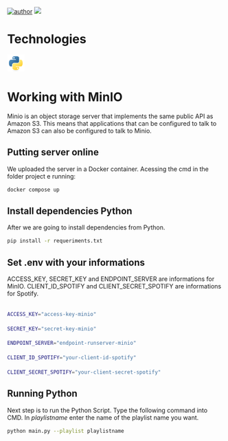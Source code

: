 [![author](https://img.shields.io/badge/author-guilhermemaioli-red.svg)](https://www.linkedin.com/in/guilherme-maioli/) [![](https://img.shields.io/badge/python-3.9+-blue.svg)](https://www.python.org/downloads/release/python-365/) 

# Technologies 
<p align="left">  
  <a href="https://www.python.org" target="_blank" rel="noreferrer"> <img src="https://raw.githubusercontent.com/devicons/devicon/master/icons/python/python-original.svg" alt="python" width="40" height="40"/> </a> 
</p> 


# Working with MinIO
Minio is an object storage server that implements the same public API as Amazon S3. This means that applications that can be configured to talk to Amazon S3 can also be configured to talk to Minio.

## Putting server online 
We uploaded the server in a Docker container. Acessing the cmd in the folder project e running:
```sh
docker compose up
```

## Install dependencies Python
After we are going to install dependencies from Python.
```sh
pip install -r requeriments.txt
```

## Set .env with your informations
ACCESS_KEY, SECRET_KEY and ENDPOINT_SERVER are informations for MinIO. CLIENT_ID_SPOTIFY and CLIENT_SECRET_SPOTIFY are informations for Spotify.
```sh

ACCESS_KEY="access-key-minio"

SECRET_KEY="secret-key-minio"

ENDPOINT_SERVER="endpoint-runserver-minio"

CLIENT_ID_SPOTIFY="your-client-id-spotify"

CLIENT_SECRET_SPOTIFY="your-client-secret-spotify"

```

## Running Python
Next step is to run the Python Script. Type the following command into CMD. In *playlistname* enter the name of the playlist name you want. 
```sh
python main.py --playlist playlistname
```
